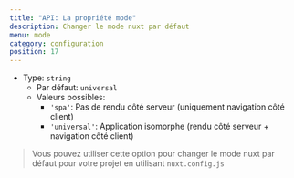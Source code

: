 ```yaml
---
title: "API: La propriété mode"
description: Changer le mode nuxt par défaut
menu: mode
category: configuration
position: 17
---
```


- Type: `string`
  - Par défaut: `universal`
  - Valeurs possibles:
    - `'spa'`: Pas de rendu côté serveur (uniquement navigation côté client)
    - `'universal'`: Application isomorphe (rendu côté serveur + navigation côté client)

> Vous pouvez utiliser cette option pour changer le mode nuxt par défaut pour votre projet en utilisant `nuxt.config.js`

